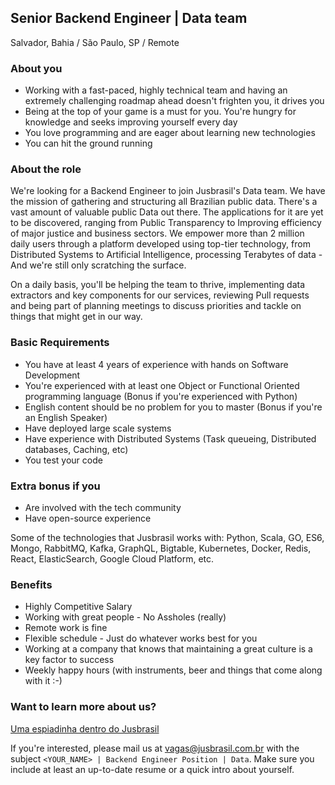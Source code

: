 ## Senior Backend Engineer | Data team
Salvador, Bahia / São Paulo, SP / Remote

### About you
- Working with a fast-paced, highly technical team and having an extremely challenging roadmap ahead doesn't frighten you, it drives you
- Being at the top of your game is a must for you. You're hungry for knowledge and seeks improving yourself every day
- You love programming and are eager about learning new technologies
- You can hit the ground running

### About the role
We're looking for a Backend Engineer to join Jusbrasil's Data team. We have the mission of gathering and structuring all Brazilian public data. There's a vast amount of valuable public Data out there. The applications for it are yet to be discovered, ranging from Public Transparency to Improving efficiency of major justice and business sectors. We empower more than 2 million daily users through a platform developed using top-tier technology, from Distributed Systems to Artificial Intelligence, processing Terabytes of data - And we're still only scratching the surface.

On a daily basis, you'll be helping the team to thrive, implementing data extractors and key components for our services, reviewing Pull requests and being part of planning meetings to discuss priorities and tackle on things that might get in our way.


 ### Basic Requirements
 - You have at least 4 years of experience with hands on Software Development
 - You're experienced with at least one Object or Functional Oriented programming language (Bonus if you're experienced with Python)
 - English content should be no problem for you to master (Bonus if you're an English Speaker)
 - Have deployed large scale systems
 - Have experience with Distributed Systems (Task queueing, Distributed databases, Caching, etc)
 - You test your code

 ### Extra bonus if you
 - Are involved with the tech community
 - Have open-source experience


Some of the technologies that Jusbrasil works with: Python, Scala, GO, ES6, Mongo, RabbitMQ, Kafka, GraphQL, Bigtable, Kubernetes, Docker, Redis, React, ElasticSearch, Google Cloud Platform, etc.

 ### Benefits
 - Highly Competitive Salary
 - Working with great people - No Assholes (really)
 - Remote work is fine
 - Flexible schedule - Just do whatever works best for you
 - Working at a company that knows that maintaining a great culture is a key factor to success
 - Weekly happy hours (with instruments, beer and things that come along with it :-)

 ### Want to learn more about us?
 [Uma espiadinha dentro do Jusbrasil](https://danielmurta.jusbrasil.com.br/artigos/383937197/o-o-uma-espiadinha-dentro-do-jusbrasil
 )

If you're interested, please mail us at vagas@jusbrasil.com.br with the subject `<YOUR_NAME> | Backend Engineer Position | Data`.
Make sure you include at least an up-to-date resume or a quick intro about yourself.
